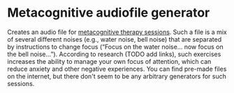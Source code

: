 # Metacognitive audiofile generator

Creates an audio file for [metacognitive therapy sessions](https://en.wikipedia.org/wiki/Metacognitive_therapy). Such a file is a mix of several different noises (e.g., water noise, bell noise) that are separated by instructions to change focus (“Focus on the water noise... now focus on the bell noise...”). According to research (TODO add links), such exercises increases the ability to manage your own focus of attention, which can reduce anxiety and other negative experiences. You can find pre-made files on the internet, but there don't seem to be any arbitrary generators for such sessions.
